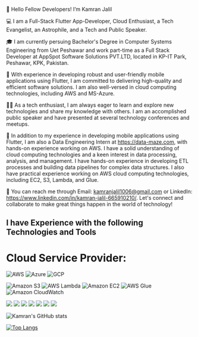 👋 Hello Fellow Developers! I’m Kamran Jalil

💻 I am a Full-Stack Flutter App-Developer, Cloud Enthusiast, a Tech Evangelist, an Astrophile, and a Tech and Public Speaker.

🎓 I am currently persuing Bachelor's Degree in Computer Systems Engineering from Uet Peshawar and work part-time as a Full Stack Developer at AppSpot Software Solutions PVT.LTD, located in KP-IT Park, Peshawar, KPK, Pakistan.

🚀 With experience in developing robust and user-friendly mobile applications using Flutter, I am committed to delivering high-quality and efficient software solutions. I am also well-versed in cloud computing technologies, including AWS and MS-Azure.

👨‍💼 As a tech enthusiast, I am always eager to learn and explore new technologies and share my knowledge with others. I am an accomplished public speaker and have presented at several technology conferences and meetups.

💼 In addition to my experience in developing mobile applications using Flutter, I am also a Data Engineering Intern at https://data-maze.com, with hands-on experience working on AWS. I have a solid understanding of cloud computing technologies and a keen interest in data processing, analysis, and management. I have hands-on experience in developing ETL processes and building data pipelines for complex data structures. I also have practical experience working on AWS cloud computing technologies, including EC2, S3, Lambda, and Glue.

🌟 You can reach me through Email: kamranjalil1006@gmail.com or LinkedIn: https://www.linkedin.com/in/kamran-jalil-665910210/. Let's connect and collaborate to make great things happen in the world of technology!
                 
## I have Experience with the following Technologies and Tools

# Cloud Service Provider: 
![AWS](https://img.shields.io/badge/-AWS-232F3E?style=for-the-badge&logo=amazon-aws&logoColor=white)
![Azure]("https://img.shields.io/badge/Microsoft%20Azure-0089D6?style=flat-square&logo=microsoft-azure&logoColor=white")
![GCP]("https://img.shields.io/badge/Google%20Cloud-4285F4?style=flat-square&logo=google-cloud&logoColor=white")



![Amazon S3](https://img.shields.io/badge/-Amazon%20S3-569A31?style=for-the-badge&logo=amazon-s3&logoColor=white)
![AWS Lambda](https://img.shields.io/badge/-AWS%20Lambda-FFA500?style=for-the-badge&logo=amazon-aws&logoColor=white)
![Amazon EC2](https://img.shields.io/badge/-Amazon%20EC2-FF9900?style=for-the-badge&logo=amazon-ec2&logoColor=white)
![AWS Glue](https://img.shields.io/badge/-AWS%20Glue-6B4A98?style=for-the-badge&logo=amazon-aws&logoColor=white)
![Amazon CloudWatch](https://img.shields.io/badge/-Amazon%20CloudWatch-FF9900?style=for-the-badge&logo=amazon-cloudwatch&logoColor=white)
<p>
  <!-- Flutter -->
  <img src="https://img.shields.io/badge/Flutter-02569B?style=flat-square&logo=flutter&logoColor=white" />
  <!-- Dart -->
  <img src="https://img.shields.io/badge/Dart-0175C2?style=flat-square&logo=dart&logoColor=white" />
  <!-- Firebase -->
  <img src="https://img.shields.io/badge/Firebase-FFCA28?style=flat-square&logo=firebase&logoColor=black" />
  <!-- SQLite -->
  <img src="https://img.shields.io/badge/SQLite-003B57?style=flat-square&logo=sqlite&logoColor=white" />
  <!-- Provider -->
  <img src="https://img.shields.io/badge/Provider-282C34?style=flat-square&logo=flutter&logoColor=white" />
  <!-- GetX -->
  <img src="https://img.shields.io/badge/Riverpod-325B6B?style=flat-square&logo=flutter&logoColor=white" />
  <!-- Flutter Icons -->
  <img src="https://img.shields.io/badge/Flutter%20Icons-FF8C00?style=flat-square&logo=flutter&logoColor=white" />
</p>

                 

![Kamran's GitHub stats](https://github-readme-stats.vercel.app/api?username=kamranjalil1006&show_icons=true&theme=radical)

[![Top Langs](https://github-readme-stats.vercel.app/api/top-langs/?username=kamranjalil1006&layout=compact&theme=radical)](https://github.com/anuraghazra/github-readme-stats)

<!---
kamranjalil1006/kamranjalil1006 is a ✨ special ✨ repository because its `README.md` (this file) appears on your GitHub profile.
You can click the Preview link to take a look at your changes.
--->
